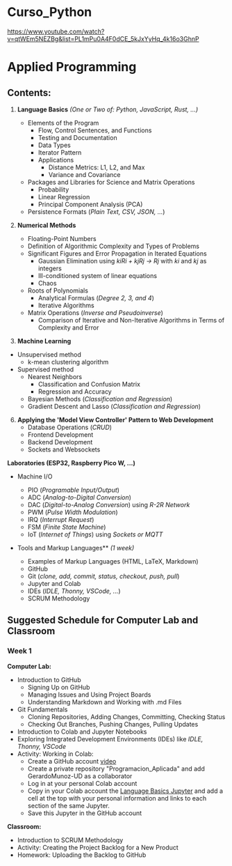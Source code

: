 # Curso_Python
https://www.youtube.com/watch?v=qtWEm5NEZBg&list=PL1mPu0A4F0dCE_5kJxYyHq_4k16o3GhnP
# Applied Programming

## Contents:


1. **Language Basics** *(One or Two of: Python, JavaScript, Rust, ...)*
   - Elements of the Program
     - Flow, Control Sentences, and Functions
     - Testing and Documentation
     - Data Types
     - Iterator Pattern
     - Applications
       - Distance Metrics: L1, L2, and Max 
       - Variance and Covariance
   - Packages and Libraries for Science and Matrix Operations
     - Probability
     - Linear Regression
     - Principal Component Analysis (PCA)
   - Persistence Formats (*Plain Text, CSV, JSON, ...*)
   
3. **Numerical Methods**
   - Floating-Point Numbers
   - Definition of Algorithmic Complexity and Types of Problems
   - Significant Figures and Error Propagation in Iterated Equations
     - Gaussian Elimination using *kiRi + kjRj -> Rj* with *ki* and *kj* as integers
     - Ill-conditioned system of linear equations
     - Chaos
   - Roots of Polynomials
     - Analytical Formulas (*Degree 2, 3, and 4*)
     - Iterative Algorithms
   - Matrix Operations (*Inverse and Pseudoinverse*)
     - Comparison of Iterative and Non-Iterative Algorithms in Terms of Complexity and Error
   
4. **Machine Learning** 
  - Unsupervised method
     - k-mean clustering algorithm
  - Supervised method 
     - Nearest Neighbors
       - Classification and Confusion Matrix
       - Regression and Accuracy
     - Bayesian Methods (*Classification and Regression*)
     - Gradient Descent and Lasso (*Classification and Regression*)
   
6. **Applying the 'Model View Controller' Pattern to Web Development**
   - Database Operations (*CRUD*)
   - Frontend Development
   - Backend Development
   - Sockets and Websockets
   
**Laboratories (ESP32, Raspberry Pico W, ...)**
- Machine I/O
  - PIO (*Programable Input/Output*)
  - ADC (*Analog-to-Digital Conversion*)
  - DAC (*Digital-to-Analog Conversion*) using *R-2R Network*
  - PWM (*Pulse Width Modulation*)
  - IRQ (*Interrupt Request*)
  - FSM (*Finite State Machine*)
  - IoT (*Internet of Things*) using *Sockets or MQTT*

- Tools and Markup Languages** *(1 week)*
   - Examples of Markup Languages (HTML, LaTeX, Markdown)
   - GitHub
   - Git (*clone, add, commit, status, checkout, push, pull*)
   - Jupyter and Colab
   - IDEs (*IDLE, Thonny, VSCode, ...*)
   - SCRUM Methodology
   

## Suggested Schedule for Computer Lab and Classroom

### Week 1

**Computer Lab:**
- Introduction to GitHub
  - Signing Up on GitHub
  - Managing Issues and Using Project Boards
  - Understanding Markdown and Working with .md Files
- Git Fundamentals
  - Cloning Repositories, Adding Changes, Committing, Checking Status
  - Checking Out Branches, Pushing Changes, Pulling Updates
- Introduction to Colab and Jupyter Notebooks
- Exploring Integrated Development Environments (IDEs) like *IDLE, Thonny, VSCode*
- Activity: Working in Colab:
  - Create a GitHub account [video](https://youtu.be/_UfQaa7KWZ8)
  - Create a private repository "Programacion_Aplicada" and add GerardoMunoz-UD as a collaborator
  - Log in at your personal Colab account    
  - Copy in your Colab account the [Language Basics Jupyter](https://github.com/GerardoMunoz/Curso_Python/blob/main/PA_01_Elementos_del_lenguaje.ipynb) and add a cell at the top with your personal information and links to each section of the same Jupyter.
  - Save this Jupyter in the GitHub account

**Classroom:**
- Introduction to SCRUM Methodology
- Activity: Creating the Project Backlog for a New Product
- Homework: Uploading the Backlog to GitHub
